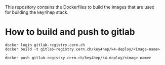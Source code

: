 This repository contains the Dockerfiles to build the images that are used for
building the key4hep stack.

# How to build and push to gitlab
```
docker login gitlab-registry.cern.ch
docker build -t gitlab-registry.cern.ch/key4hep/k4-deploy/<image-name> .
docker push gitlab-registry.cern.ch/key4hep/k4-deploy/<image-name>
```
